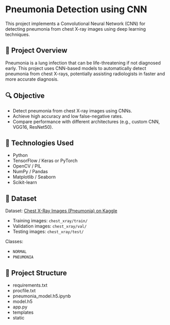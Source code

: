# Pneumonia Detection using CNN

This project implements a Convolutional Neural Network (CNN) for detecting pneumonia from chest X-ray images using deep learning techniques.

## 📌 Project Overview

Pneumonia is a lung infection that can be life-threatening if not diagnosed early. This project uses CNN-based models to automatically detect pneumonia from chest X-rays, potentially assisting radiologists in faster and more accurate diagnosis.

## 🔍 Objective

- Detect pneumonia from chest X-ray images using CNNs.
- Achieve high accuracy and low false-negative rates.
- Compare performance with different architectures (e.g., custom CNN, VGG16, ResNet50).

## 🧠 Technologies Used

- Python
- TensorFlow / Keras or PyTorch
- OpenCV / PIL
- NumPy / Pandas
- Matplotlib / Seaborn
- Scikit-learn

## 📂 Dataset

Dataset: [Chest X-Ray Images (Pneumonia) on Kaggle](https://www.kaggle.com/paultimothymooney/chest-xray-pneumonia)

- Training images: `chest_xray/train/`
- Validation images: `chest_xray/val/`
- Testing images: `chest_xray/test/`

Classes:
- `NORMAL`
- `PNEUMONIA`

## 🧱 Project Structure

- requirements.txt
- procfile.txt
- pneumonia_model.h5.ipynb
- model.h5
- app.py
- templates
- static
